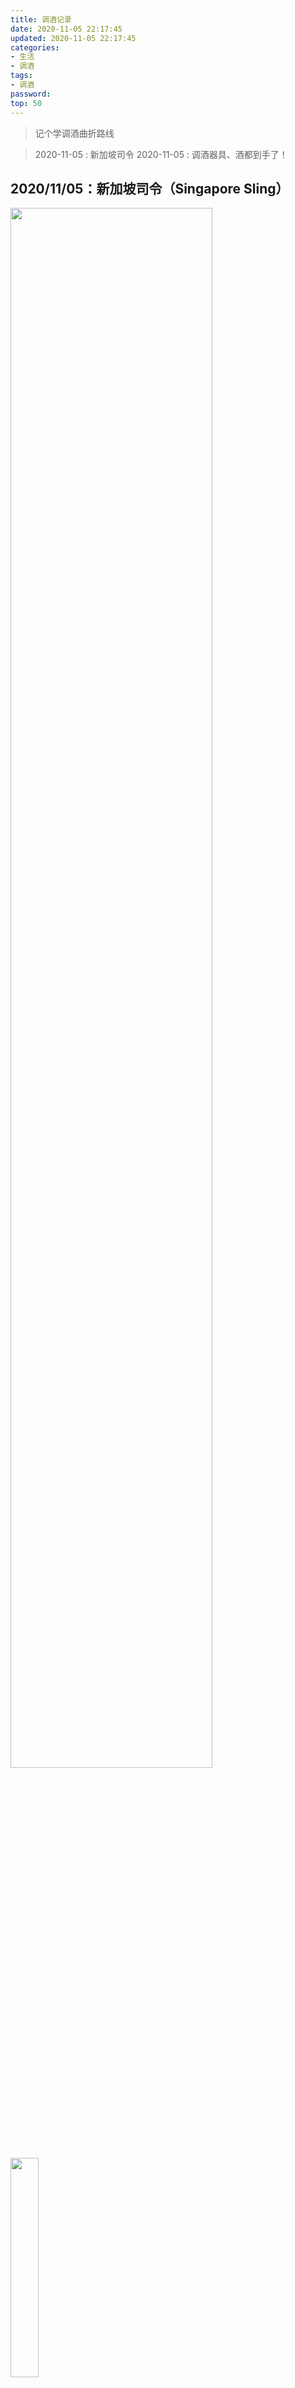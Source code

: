 ```yaml
---
title: 调酒记录
date: 2020-11-05 22:17:45
updated: 2020-11-05 22:17:45
categories:
- 生活
- 调酒
tags:
- 调酒
password:
top: 50
---
```


>记个学调酒曲折路线

<!--less-->
> 2020-11-05 : 新加坡司令
> 2020-11-05 : 调酒器具、酒都到手了！



## 2020/11/05：新加坡司令（Singapore Sling）
<img src="https://img-blog.csdnimg.cn/20201107121156289.png?x-oss-process" width="80%">
<img src="https://img-blog.csdnimg.cn/20201107121226480.png?x-oss-process" width="30%">

**原材料：**
&emsp;&emsp;孟买蓝宝石金酒 30ml
&emsp;&emsp;百利甜 10ml
&emsp;&emsp;莫林红石榴风味糖浆 10ml
&emsp;&emsp;柠檬汁 10ml
&emsp;&emsp;苏打水
&emsp;&emsp;高球杯+冰块*4

**品：** 
&emsp;&emsp;酸甜不错，香甜，然后貌似没飘，倒是十分精神，导致很晚睡着，考虑加大基酒含量

**调：**
&emsp;&emsp;颜色淡，像西瓜汁是因为糖浆少了，还是因为加入了百利甜？
&emsp;&emsp;貌似因为百利甜颜色也不剔透，下次可以去掉
&emsp;&emsp;配方复杂，利口酒用的百利甜，用樱桃白兰地利口酒会好点？
&emsp;&emsp;没加入菠萝汁等果汁啥的
&emsp;&emsp;装饰品也无，装饰包括菠萝块、红樱桃等可以以后考虑
&emsp;&emsp;摇酒杯好冷啊，速度要提升，吃水了
